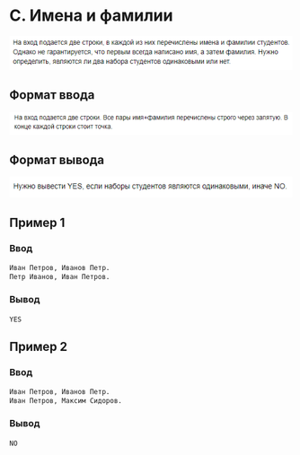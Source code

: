 # C. Имена и фамилии
![img.png](img.png)

## Формат ввода
![img_1.png](img_1.png)

## Формат вывода
![img_2.png](img_2.png)

## Пример 1
### Ввод
```
Иван Петров, Иванов Петр.
Петр Иванов, Иван Петров.
```
### Вывод
```
YES
```

## Пример 2
### Ввод
```
Иван Петров, Иванов Петр.
Иван Петров, Максим Сидоров.
```
### Вывод
```
NO
```